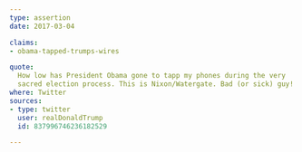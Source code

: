 ```yaml
---
type: assertion
date: 2017-03-04

claims:
- obama-tapped-trumps-wires

quote:
  How low has President Obama gone to tapp my phones during the very
  sacred election process. This is Nixon/Watergate. Bad (or sick) guy!
where: Twitter
sources:
- type: twitter
  user: realDonaldTrump
  id: 837996746236182529

---
```

